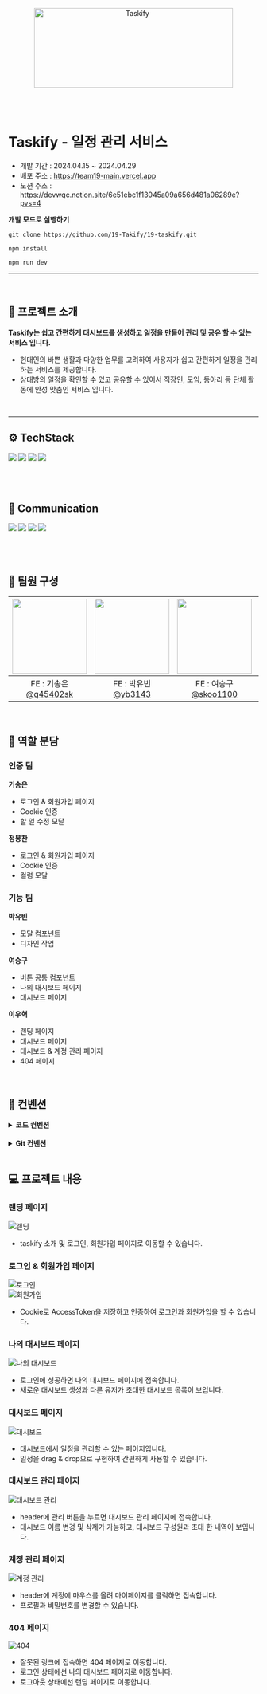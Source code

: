 <p align="center"><img src="https://github.com/19-Takify/19-taskify/assets/55544307/2a572a62-df38-4c03-893a-d0c2ddfdaaee" alt="Taskify" width="400" height="160"></p><br>
<br>


# Taskify - 일정 관리 서비스
- 개발 기간 : 2024.04.15 ~ 2024.04.29
- 배포 주소 : https://team19-main.vercel.app
- 노션 주소 : https://devwqc.notion.site/6e51ebc1f13045a09a656d481a06289e?pvs=4

**개발 모드로 실행하기**
```
git clone https://github.com/19-Takify/19-taskify.git

npm install

npm run dev
```
***
<br>


## 📂 프로젝트 소개
**Taskify는 쉽고 간편하게 대시보드를 생성하고 일정을 만들어 관리 및 공유 할 수 있는 서비스 입니다.**

- 현대인의 바쁜 생활과 다양한 업무를 고려하여 사용자가 쉽고 간편하게 일정을 관리하는 서비스를 제공합니다.
- 상대방의 일정을 확인할 수 있고 공유할 수 있어서 직장인, 모임, 동아리 등 단체 활동에 안성 맞춤인 서비스 입니다.
<br>

*** 

## ⚙️ TechStack 

<div align="left">


<img src="https://img.shields.io/badge/Next.js-000000?style=for-the-badge&logo=next.js&logoColor=white">
<img src="https://img.shields.io/badge/TypeScript-3178c6?style=for-the-badge&logo=typescript&logoColor=white">
<img src="https://img.shields.io/badge/Sass-CC6699?style=for-the-badge&logo=sass&logoColor=white">
<img src="https://img.shields.io/badge/Axios-5a29e4?style=for-the-badge&logo=axios&logoColor=white">

<br/>
<br/>
<br/>
<br/>

## 🍃 Communication

<img src="https://img.shields.io/badge/visualstudiocode-007ACC?style=for-the-badge&logo=visualstudiocode&logoColor=white">
<img src="https://img.shields.io/badge/Discord-5865f2?style=for-the-badge&logo=discord&logoColor=black">
<img src="https://img.shields.io/badge/Figma-f24e1e?style=for-the-badge&logo=figma&logoColor=black">
<img src="https://img.shields.io/badge/github-181717?style=for-the-badge&logo=github&logoColor=white">

</div>
<br>
<br/>
<br/>

## 👏 팀원 구성
|<img src="https://avatars.githubusercontent.com/u/56138199?v=4,q45402sk,Songeun Kee,https://github.com/q45402sk" width="150" height="150"/>|<img src="https://avatars.githubusercontent.com/u/96522163?v=4,yb3143,박유빈,https://github.com/yb3143" width="150" height="150"/>|<img src="https://avatars.githubusercontent.com/u/55544307?v=4,skoo1100,skoo1100,https://github.com/skoo1100" width="150" height="150"/>|<img src="https://avatars.githubusercontent.com/u/162881886?v=4,woo29,우혁,https://github.com/woo29" width="150" height="150"/>|<img src="https://avatars.githubusercontent.com/u/98067115?v=4,devwqc,정봉찬,https://github.com/devwqc" width="150" height="150"/>
|:-:|:-:|:-:|:-:|:-:
|FE : 기송은 <br/> [@q45402sk](https://github.com/q45402sk)|FE : 박유빈 <br/> [@yb3143](https://github.com/yb3143)|FE : 여승구 <br/> [@skoo1100](https://github.com/skoo1100)|FE : 이우혁 <br/> [@woo29](https://github.com/woo29)|FE : 정봉찬 <br/> [@devwqc](https://github.com/devwqc)
<br>


## 🚩 역할 분담
### 인증 팀
**기송은**
- 로그인 & 회원가입 페이지
- Cookie 인증
- 할 일 수정 모달

**정봉찬**
- 로그인 & 회원가입 페이지
- Cookie 인증
- 컬럼 모달

### 기능 팀
**박유빈**
- 모달 컴포넌트
- 디자인 작업

**여승구**
- 버튼 공통 컴포넌트
- 나의 대시보드 페이지
- 대시보드 페이지

**이우혁**
- 랜딩 페이지
- 대시보드 페이지
- 대시보드 & 계정 관리 페이지
- 404 페이지
<br>


## 📝 컨벤션
<details>
    <summary> <strong>코드 컨벤션</strong> </summary>
  <br/>
  
  **폴더 구조**
  
  - 공통 컴포넌트: `src/components/`에 작성
  - 페이지에 종속된 컴포넌트: `src/pages/페이지명/components`에 작성
  
  **코드 네이밍**
  - 변수, 함수: `카멜 케이스`로 작성
  - 상수: `대문자 + 스네이크 네이밍`으로 작성
  - 클래스, 컴포넌트, 타입: `파스칼 케이스`로 작성
  
  **파일 네이밍**
  - components, pages: `파스칼 케이스`로 작성
  - hooks: `use prefix`로 작성
  - 그 외: `카멜 케이스`로 작성
  
  **rem**
  - `1rem = 16px`
  - `0.25rem(4px) 단위`로 작성
  
  **type**
  - 타입은 interface가 아닌 `type`으로 작성
</details>
<br>

<details>
    <summary> <strong>Git 컨벤션</strong> </summary>
  <br/>

**git 전략** <br>
<img src="https://github.com/19-Takify/19-taskify/assets/55544307/fc049688-aa80-44c2-a8d2-03da86a05e9e" width="600px">
```
- main: 배포 브랜치
- develop: feat 브랜치에서 PR 보내는 브랜치
- feat: 기능 개발 브랜치
```

**Git 커밋**
```
- feat: 새로운 기능 추가
- fix: 버그 수정
- docs: 문서 수정
- style: css 수정
- refactor: 코드 리팩토링
- test: 테스트 코드
- chore: 패키지 매니저 수정
- design: css UI 디자인 변경
- comment: 필요한 주석 추가 및 변경
- rename: 파일명 수정 및 파일 이동
- remove: 파일 삭제
```

</details>
<br>


## 💻 프로젝트 내용
### 랜딩 페이지
![랜딩](https://github.com/19-Takify/19-taskify/assets/55544307/078c5775-2d97-4389-97f8-7835f22776f6)<br>
- taskify 소개 및 로그인, 회원가입 페이지로 이동할 수 있습니다.

### 로그인 & 회원가입 페이지
![로그인](https://github.com/19-Takify/19-taskify/assets/55544307/96b0995e-d8df-4b42-a2f1-a1c908299782)<br>
![회원가입](https://github.com/19-Takify/19-taskify/assets/55544307/af97eb12-13c0-47de-8d9d-1712ffdcf0f0)<br>
- Cookie로 AccessToken을 저장하고 인증하여 로그인과 회원가입을 할 수 있습니다.

### 나의 대시보드 페이지
![나의 대시보드](https://github.com/19-Takify/19-taskify/assets/55544307/8016599b-e6b5-42b9-b9e6-1537eb430c02)<br>
- 로그인에 성공하면 나의 대시보드 페이지에 접속합니다.<br>
- 새로운 대시보드 생성과 다른 유저가 초대한 대시보드 목록이 보입니다.

### 대시보드 페이지
![대시보드](https://github.com/19-Takify/19-taskify/assets/55544307/e549b2bb-9fde-43cc-b113-e7a3dd7784fe)<br>
- 대시보드에서 일정을 관리할 수 있는 페이지입니다.<br>
- 일정을 drag & drop으로 구현하여 간편하게 사용할 수 있습니다.

### 대시보드 관리 페이지
![대시보드 관리](https://github.com/19-Takify/19-taskify/assets/55544307/b7db7bf3-19bc-45ab-8a8b-ab5f235055c0)<br>
- header에 관리 버튼을 누르면 대시보드 관리 페이지에 접속합니다.<br>
- 대시보드 이름 변경 및 삭제가 가능하고, 대시보드 구성원과 초대 한 내역이 보입니다.

### 계정 관리 페이지
![계정 관리](https://github.com/19-Takify/19-taskify/assets/55544307/f6675e90-593d-41dd-a4a4-5f54e8bd1eb7)<br>
- header에 계정에 마우스를 올려 마이페이지를 클릭하면 접속합니다.<br>
- 프로필과 비밀번호를 변경할 수 있습니다.

### 404 페이지
![404](https://github.com/19-Takify/19-taskify/assets/55544307/f073ae90-17b6-450d-9508-57b2c6a45cfc)<br>
- 잘못된 링크에 접속하면 404 페이지로 이동합니다.<br>
- 로그인 상태에선 나의 대시보드 페이지로 이동합니다.<br>
- 로그아웃 상태에선 랜딩 페이지로 이동합니다.
